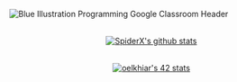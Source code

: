 ![Blue Illustration Programming  Google Classroom Header](https://user-images.githubusercontent.com/104714064/196247688-8d794698-6be2-47e8-a3e3-64b4d0f2f4fe.jpeg)

<br/>

<div align="center">
<a href="https://github.com/elkhiarii">
 <img align="center" src="https://github-readme-stats.vercel.app/api?username=elkhiarii&show_icons=true&theme=dark&line_height=40&title_color=62DC93&border_radius=6" alt="SpiderX's github stats"/>
</a>
 
<br/>
<br/>


<a href="https://github.com/elkhiarii"><img src="https://badge.mediaplus.ma/greenbinary/oelkhiar" alt="oelkhiar's 42 stats" /></a> 

</div>
